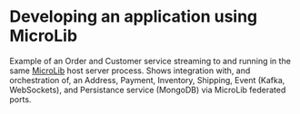 
# Developing an application using MicroLib

Example of an Order and Customer service streaming to and running in the same [MicroLib](https://github.com/module-federation/MicroLib) host server process. Shows integration with, and orchestration of, an Address, Payment, Inventory, Shipping, Event (Kafka, WebSockets), and Persistance service (MongoDB) via MicroLib federated ports.
